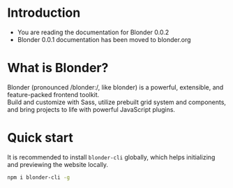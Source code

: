 # Introduction
 -  You are reading the documentation for Blonder 0.0.2
 -  Blonder 0.0.1 documentation has been moved to blonder.org


# What is Blonder? 
 Blonder (pronounced /blonder:/, like blonder) is a powerful, extensible, and feature-packed  frontend toolkit.  <br> 
 Build and customize with Sass, utilize prebuilt grid system and components, and bring projects to life with powerful JavaScript plugins.

# Quick start

It is recommended to install `blonder-cli` globally, which helps initializing and previewing the website locally.

```bash
npm i blonder-cli -g
```
 

